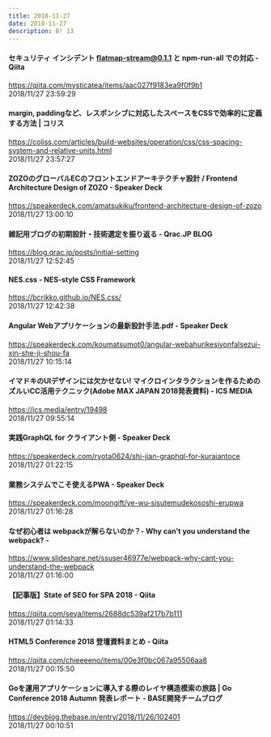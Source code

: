 ```yaml
---
title: 2018-11-27
date: 2018-11-27
description: B! 13
---
```


#### セキュリティ インシデント flatmap-stream@0.1.1 と npm-run-all での対応 - Qiita
https://qiita.com/mysticatea/items/aac027f9183ea9f0f9b1<br>
2018/11/27 23:59:29<br>


####   margin, paddingなど、レスポンシブに対応したスペースをCSSで効率的に定義する方法 | コリス
https://coliss.com/articles/build-websites/operation/css/css-spacing-system-and-relative-units.html<br>
2018/11/27 23:57:27<br>


#### ZOZOのグローバルECのフロントエンドアーキテクチャ設計 / Frontend Architecture Design of ZOZO - Speaker Deck
https://speakerdeck.com/amatsukiku/frontend-architecture-design-of-zozo<br>
2018/11/27 13:00:10<br>


#### 雑記用ブログの初期設計・技術選定を振り返る - Qrac.JP BLOG
https://blog.qrac.jp/posts/initial-setting<br>
2018/11/27 12:52:45<br>


#### NES.css - NES-style CSS Framework
https://bcrikko.github.io/NES.css/<br>
2018/11/27 12:42:38<br>


#### Angular Webアプリケーションの最新設計手法.pdf - Speaker Deck
https://speakerdeck.com/koumatsumot0/angular-webahurikesiyonfalsezui-xin-she-ji-shou-fa<br>
2018/11/27 10:15:14<br>


#### イマドキのUIデザインには欠かせない! マイクロインタラクションを作るためのズルいCC活用テクニック(Adobe MAX JAPAN 2018発表資料) - ICS MEDIA
https://ics.media/entry/19498<br>
2018/11/27 09:55:14<br>


#### 実践GraphQL for クライアント側 - Speaker Deck
https://speakerdeck.com/ryota0624/shi-jian-graphql-for-kuraiantoce<br>
2018/11/27 01:22:15<br>


#### 業務システムでこそ使えるPWA - Speaker Deck
https://speakerdeck.com/moongift/ye-wu-sisutemudekososhi-erupwa<br>
2018/11/27 01:16:28<br>


#### なぜ初心者は webpackが解らないのか？- Why can’t you understand the webpack? - 
https://www.slideshare.net/ssuser46977e/webpack-why-cant-you-understand-the-webpack<br>
2018/11/27 01:16:00<br>


#### 【記事版】State of SEO for SPA 2018 - Qiita
https://qiita.com/seya/items/2688dc539af217b7b111<br>
2018/11/27 01:14:33<br>


#### HTML5 Conference 2018 登壇資料まとめ - Qiita
https://qiita.com/chieeeeno/items/00e3f0bc067a95506aa8<br>
2018/11/27 00:15:50<br>


#### Goを運用アプリケーションに導入する際のレイヤ構造模索の旅路 | Go Conference 2018 Autumn 発表レポート - BASE開発チームブログ
https://devblog.thebase.in/entry/2018/11/26/102401<br>
2018/11/27 00:10:51<br>


